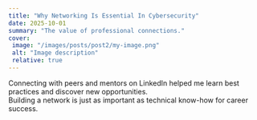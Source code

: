 ```yaml
---
title: "Why Networking Is Essential In Cybersecurity"
date: 2025-10-01
summary: "The value of professional connections."
cover:
 image: "/images/posts/post2/my-image.png"
 alt: "Image description"
 relative: true
---
```


Connecting with peers and mentors on LinkedIn helped me learn best practices and discover new opportunities.  
Building a network is just as important as technical know-how for career success.

